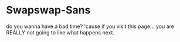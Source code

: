 # Swapswap-Sans
do you wanna have a bad time? 'cause if you visit this page... you are REALLY not going to like what happens next.

